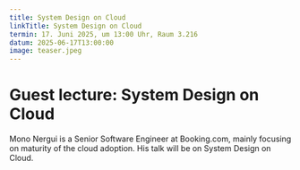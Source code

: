 ```yaml
---
title: System Design on Cloud
linkTitle: System Design on Cloud
termin: 17. Juni 2025, um 13:00 Uhr, Raum 3.216
datum: 2025-06-17T13:00:00
image: teaser.jpeg
---
```

# Guest lecture: System Design on Cloud

Mono Nergui is a Senior Software Engineer at Booking.com, mainly focusing on maturity of the cloud adoption. His talk will be on System Design on Cloud.

